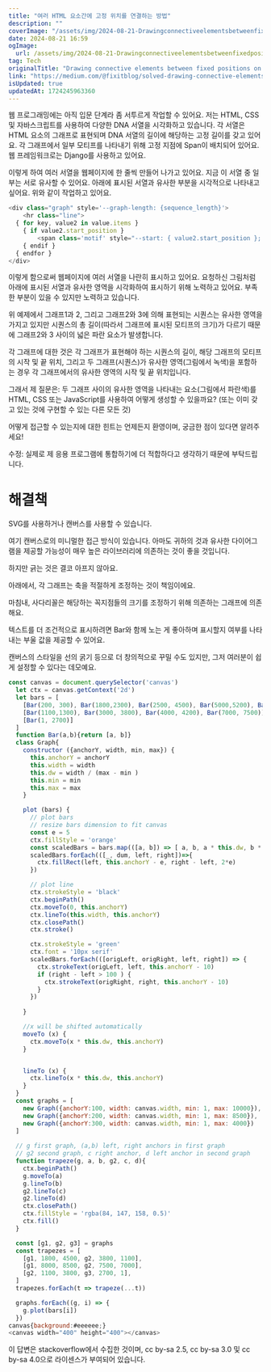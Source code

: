```yaml
---
title: "여러 HTML 요소간에 고정 위치를 연결하는 방법"
description: ""
coverImage: "/assets/img/2024-08-21-Drawingconnectiveelementsbetweenfixedpositionsonseveralhtmlelements_0.png"
date: 2024-08-21 16:59
ogImage: 
  url: /assets/img/2024-08-21-Drawingconnectiveelementsbetweenfixedpositionsonseveralhtmlelements_0.png
tag: Tech
originalTitle: "Drawing connective elements between fixed positions on several html elements"
link: "https://medium.com/@fixitblog/solved-drawing-connective-elements-between-fixed-positions-on-several-html-elements-cae5ee78cfc1"
isUpdated: true
updatedAt: 1724245963360
---
```



웹 프로그래밍에는 아직 입문 단계라 좀 서투르게 작업할 수 있어요. 저는 HTML, CSS 및 자바스크립트를 사용하여 다양한 DNA 서열을 시각화하고 있습니다. 각 서열은 HTML 요소의 그래프로 표현되며 DNA 서열의 길이에 해당하는 고정 길이를 갖고 있어요. 각 그래프에서 일부 모티프를 나타내기 위해 고정 지점에 Span이 배치되어 있어요. 웹 프레임워크로는 Django를 사용하고 있어요.

이렇게 하여 여러 서열을 웹페이지에 한 줄씩 만들어 나가고 있어요. 지금 이 서열 중 일부는 서로 유사할 수 있어요. 아래에 표시된 서열과 유사한 부분을 시각적으로 나타내고 싶어요. 위와 같이 작업하고 있어요.

```js
<div class="graph" style='--graph-length: {sequence_length}'>
    <hr class="line">
  { for key, value2 in value.items }
    { if value2.start_position }
        <span class='motif' style="--start: { value2.start_position }; --stop: { value2.stop_position };"></span>
    { endif }
  { endfor }
</div>
```

이렇게 함으로써 웹페이지에 여러 서열을 나란히 표시하고 있어요. 요청하신 그림처럼 아래에 표시된 서열과 유사한 영역을 시각화하여 표시하기 위해 노력하고 있어요. 부족한 부분이 있을 수 있지만 노력하고 있습니다.

<div class="content-ad"></div>

위 예제에서 그래프1과 2, 그리고 그래프2와 3에 의해 표현되는 시퀀스는 유사한 영역을 가지고 있지만 시퀀스의 총 길이(따라서 그래프에 표시된 모티프의 크기)가 다르기 때문에 그래프2와 3 사이의 넓은 파란 요소가 발생합니다.

각 그래프에 대한 것은 각 그래프가 표현해야 하는 시퀀스의 길이, 해당 그래프의 모티프의 시작 및 끝 위치, 그리고 두 그래프(시퀀스)가 유사한 영역(그림에서 녹색)을 포함하는 경우 각 그래프에서의 유사한 영역의 시작 및 끝 위치입니다.

그래서 제 질문은: 두 그래프 사이의 유사한 영역을 나타내는 요소(그림에서 파란색)를 HTML, CSS 또는 JavaScript를 사용하여 어떻게 생성할 수 있을까요? (또는 이미 갖고 있는 것에 구현할 수 있는 다른 모든 것)

어떻게 접근할 수 있는지에 대한 힌트는 언제든지 환영이며, 궁금한 점이 있다면 알려주세요!

<div class="content-ad"></div>

수정: 실제로 제 응용 프로그램에 통합하기에 더 적합하다고 생각하기 때문에 부탁드립니다. 

# 해결책

SVG를 사용하거나 캔버스를 사용할 수 있습니다.

여기 캔버스로의 미니멀한 접근 방식이 있습니다. 아마도 귀하의 것과 유사한 다이어그램을 제공할 가능성이 매우 높은 라이브러리에 의존하는 것이 좋을 것입니다.

<div class="content-ad"></div>

하지만 긁는 것은 결코 아프지 않아요.

아래에서, 각 그래프는 축을 적절하게 조정하는 것이 책임이에요.

마침내, 사다리꼴은 해당하는 꼭지점들의 크기를 조정하기 위해 의존하는 그래프에 의존해요.

텍스트를 더 조건적으로 표시하려면 Bar와 함께 노는 게 좋아하며 표시할지 여부를 나타내는 부울 값을 제공할 수 있어요.

<div class="content-ad"></div>

캔버스의 스타일을 선의 굵기 등으로 더 창의적으로 꾸밀 수도 있지만, 그저 여러분이 쉽게 설정할 수 있다는 데모예요.

```js
const canvas = document.querySelector('canvas')
  let ctx = canvas.getContext('2d')
  let bars = [
    [Bar(200, 300), Bar(1800,2300), Bar(2500, 4500), Bar(5000,5200), Bar(8000,8500)],
    [Bar(1100,1300), Bar(3000, 3800), Bar(4000, 4200), Bar(7000, 7500)],
    [Bar(1, 2700)]
  ]
  function Bar(a,b){return [a, b]}
  class Graph{
    constructor ({anchorY, width, min, max}) {
      this.anchorY = anchorY
      this.width = width
      this.dw = width / (max - min )
      this.min = min
      this.max = max
    }

    plot (bars) {
      // plot bars
      // resize bars dimension to fit canvas
      const e = 5
      ctx.fillStyle = 'orange'
      const scaledBars = bars.map(([a, b]) => [ a, b, a * this.dw, b * this.dw ])
      scaledBars.forEach(([_, dum, left, right])=>{
        ctx.fillRect(left, this.anchorY - e, right - left, 2*e)
      })

      // plot line
      ctx.strokeStyle = 'black'
      ctx.beginPath()
      ctx.moveTo(0, this.anchorY)
      ctx.lineTo(this.width, this.anchorY)
      ctx.closePath()
      ctx.stroke()

      ctx.strokeStyle = 'green'
      ctx.font = '10px serif'
      scaledBars.forEach(([origLeft, origRight, left, right]) => {
        ctx.strokeText(origLeft, left, this.anchorY - 10)
        if (right - left > 100 ) {
          ctx.strokeText(origRight, right, this.anchorY - 10)
        }
      })
      
    }

    //x will be shifted automatically
    moveTo (x) {
      ctx.moveTo(x * this.dw, this.anchorY)
    }


    lineTo (x) {
      ctx.lineTo(x * this.dw, this.anchorY)
    }
  }
  const graphs = [
    new Graph({anchorY:100, width: canvas.width, min: 1, max: 10000}),
    new Graph({anchorY:200, width: canvas.width, min: 1, max: 8500}),
    new Graph({anchorY:300, width: canvas.width, min: 1, max: 4000})
  ]
  
  // g first graph, (a,b) left, right anchors in first graph
  // g2 second graph, c right anchor, d left anchor in second graph
  function trapeze(g, a, b, g2, c, d){
    ctx.beginPath()
    g.moveTo(a)
    g.lineTo(b)
    g2.lineTo(c)
    g2.lineTo(d)
    ctx.closePath()
    ctx.fillStyle = 'rgba(84, 147, 158, 0.5)'
    ctx.fill()
  }

  const [g1, g2, g3] = graphs
  const trapezes = [
    [g1, 1800, 4500, g2, 3800, 1100],
    [g1, 8000, 8500, g2, 7500, 7000],
    [g2, 1100, 3800, g3, 2700, 1],
  ]
  trapezes.forEach(t => trapeze(...t))

  graphs.forEach((g, i) => {
    g.plot(bars[i])
  })
canvas{background:#eeeeee;}
<canvas width="400" height="400"></canvas>
```

<div class="content-ad"></div>

이 답변은 stackoverflow에서 수집한 것이며, cc by-sa 2.5, cc by-sa 3.0 및 cc by-sa 4.0으로 라이센스가 부여되어 있습니다.